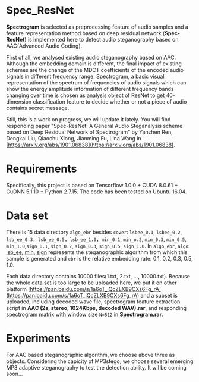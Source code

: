 


# Spec_ResNet  
**Spectrogram** is selected as preprocessing feature of audio samples and a feature representation method based on deep residual network (**Spec-ResNet**) is implemented here to detect audio steganography based on AAC(Advanced Audio Coding).

First of all, we analysed existing audio steganography based on AAC. Although the embedding domain is different, the final impact of existing schemes are the change of the MDCT coefficients of the encoded audio signals in different frequency range. Spectrogram, a basic visual representation of the spectrum of frequencies of audio signals which can show the energy amplitude information of different frequency bands changing over time is chosen as analysis object of ResNet to get 40-dimension classification feature to decide whether or not a piece of audio contains secret message.

Still, this is a work on progress, we will update it lately. You will find responding paper "Spec-ResNet: A General Audio Steganalysis scheme based on Deep Residual Network of Spectrogram" by Yanzhen Ren, Dengkai Liu, Qiaochu Xiong, Jianming Fu, Lina Wang in [https://arxiv.org/abs/1901.06838](https://arxiv.org/abs/1901.06838).

# Requirements
Specifically, this project is based on Tensorflow 1.0.0 + CUDA 8.0.61 + CuDNN 5.1.10 + Python 2.7.15. The code has been tested on Ubuntu 16.04.
     
# Data set
There is 15 data directory `algo_ebr` besides `cover`: `lsbee_0.1`, `lsbee_0.2`, `lsb_ee_0.3`，`lsb_ee_0.5`，`lsb_ee_1.0`，`min_0.1`, `min_o.2`, `min_0.3`, `min_0.5`, `min_1.0`,`sign_0.1`, `sign_0.2`, `sign_0.3`, `sign_0.5`, `sign_1.0`. In `algo_ebr`, `algo`: [lsb_ee](https://www.computer.org/csdl/proceedings/mines/2010/4258/00/4258a841-abs.html), [min](http://en.cnki.com.cn/Article_en/CJFDTOTAL-XXWX201107046.htm), [sign](https://ieeexplore.ieee.org/stamp/stamp.jsp?tp=&arnumber=5629745) represents the steganographic algorithm from which this sample is generated and `ebr` is the relative embedding rate: 0.1, 0.2, 0.3, 0.5, 1.0.

Each data directory contains 10000 files(1.txt, 2.txt, ..., 10000.txt). Because the whole data set is too large to be uploaded here, we put it on other platform [https://pan.baidu.com/s/1a6oT_iQcZLXB9CXs6Fg_rA](https://pan.baidu.com/s/1a6oT_iQcZLXB9CXs6Fg_rA) and a subset is uploaded, including decoded wave file, spectrogram feature extraction script in **AAC (2s, stereo, 1024Kbps, decoded WAV).rar**, and responding spectrogram matrix with window size `N=512` in **Spectrogram.rar**.

# Experiments
For AAC based steganographic algorithm, we choose above three as objects. Considering the capicity of MP3stego, we choose several emerging MP3 adaptive steganography to test the detection ability. It wil be coming soon...
